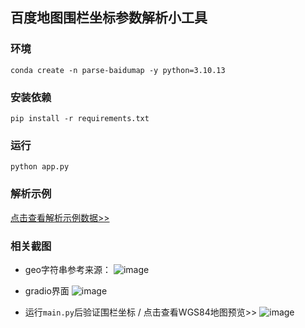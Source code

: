 ## 百度地图围栏坐标参数解析小工具


### 环境
```shell
conda create -n parse-baidumap -y python=3.10.13
```

### 安装依赖
```shell
pip install -r requirements.txt
```

### 运行
```shell
python app.py
```

### 解析示例
[点击查看解析示例数据>>](./DEMO.md)


### 相关截图

- geo字符串参考来源：
![image](https://github.com/user-attachments/assets/42dbf24a-c0f7-489c-9bf7-e9941d2846cc)


- gradio界面
![image](https://github.com/user-attachments/assets/c946cb85-2c73-42a0-9e85-92b2fcfdde49)


- 运行`main.py`后验证围栏坐标 / 点击查看WGS84地图预览>>
![image](https://github.com/user-attachments/assets/3a2e5e05-a378-446e-aef7-9b022fa37c4e)
